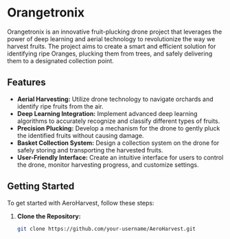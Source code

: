 # Orangetronix


Orangetronix is an innovative fruit-plucking drone project that leverages the power of deep learning and aerial technology to revolutionize the way we harvest fruits. The project aims to create a smart and efficient solution for identifying ripe Oranges, plucking them from trees, and safely delivering them to a designated collection point.

## Features

- **Aerial Harvesting:** Utilize drone technology to navigate orchards and identify ripe fruits from the air.
- **Deep Learning Integration:** Implement advanced deep learning algorithms to accurately recognize and classify different types of fruits.
- **Precision Plucking:** Develop a mechanism for the drone to gently pluck the identified fruits without causing damage.
- **Basket Collection System:** Design a collection system on the drone for safely storing and transporting the harvested fruits.
- **User-Friendly Interface:** Create an intuitive interface for users to control the drone, monitor harvesting progress, and customize settings.

## Getting Started

To get started with AeroHarvest, follow these steps:

1. **Clone the Repository:**
   ```bash
   git clone https://github.com/your-username/AeroHarvest.git
